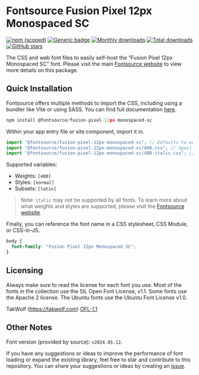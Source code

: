 # Fontsource Fusion Pixel 12px Monospaced SC

[![npm (scoped)](https://img.shields.io/npm/v/@fontsource/fusion-pixel-12px-monospaced-sc?color=brightgreen)](https://www.npmjs.com/package/@fontsource/fusion-pixel-12px-monospaced-sc) [![Generic badge](https://img.shields.io/badge/fontsource-passing-brightgreen)](https://github.com/fontsource/fontsource) [![Monthly downloads](https://badgen.net/npm/dm/@fontsource/fusion-pixel-12px-monospaced-sc)](https://github.com/fontsource/fontsource) [![Total downloads](https://badgen.net/npm/dt/@fontsource/fusion-pixel-12px-monospaced-sc)](https://github.com/fontsource/fontsource) [![GitHub stars](https://img.shields.io/github/stars/fontsource/fontsource.svg?style=social&label=Star)](https://github.com/fontsource/fontsource/stargazers)

The CSS and web font files to easily self-host the “Fusion Pixel 12px Monospaced SC” font. Please visit the main [Fontsource website](https://fontsource.org/fonts/fusion-pixel-12px-monospaced-sc) to view more details on this package.

## Quick Installation

Fontsource offers multiple methods to import the CSS, including using a bundler like Vite or using SASS. You can find full documentation [here](https://fontsource.org/docs/getting-started/introduction).

```javascript
npm install @fontsource/fusion-pixel-12px-monospaced-sc
```

Within your app entry file or site component, import it in.

```javascript
import "@fontsource/fusion-pixel-12px-monospaced-sc"; // Defaults to weight 400
import "@fontsource/fusion-pixel-12px-monospaced-sc/400.css"; // Specify weight
import "@fontsource/fusion-pixel-12px-monospaced-sc/400-italic.css"; // Specify weight and style
```

Supported variables:
- Weights: `[400]`
- Styles: `[normal]`
- Subsets: `[latin]`

> Note: `italic` may not be supported by all fonts. To learn more about what weights and styles are supported, please visit the [Fontsource website](https://fontsource.org/fonts/fusion-pixel-12px-monospaced-sc).

Finally, you can reference the font name in a CSS stylesheet, CSS Module, or CSS-in-JS.

```css
body {
  font-family: "Fusion Pixel 12px Monospaced SC";
}
```

## Licensing
Always make sure to read the license for each font you use. Most of the fonts in the collection use the SIL Open Font License, v1.1. Some fonts use the Apache 2 license. The Ubuntu fonts use the Ubuntu Font License v1.0.

TakWolf (https://takwolf.com)
[OFL-1.1](https://raw.githubusercontent.com/TakWolf/fusion-pixel-font/master/LICENSE-OFL)

## Other Notes
Font version (provided by source): `v2024.05.12`.

If you have any suggestions or ideas to improve the performance of font loading or expand the existing library, feel free to star and contribute to this repository. You can share your suggestions or ideas by creating an [issue](https://github.com/fontsource/fontsource/issues).